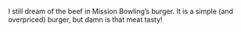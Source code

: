 I still dream of the beef in Mission Bowling’s burger. It is a simple (and overpriced) burger, but damn is that meat tasty!
